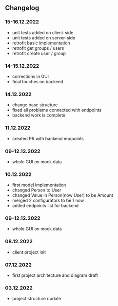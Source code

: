 ## Changelog

### 15-16.12.2022

* unit tests added on client-side
* unit tests added on server-side
* retrofit basic implementation
* retrofit get groups / users
* retrofit create user / group 

### 14-15.12.2022

* corrections in GUI
* final touches on backend

### 14.12.2022
* change base structure
* fixed all problems connected with endpoints
* backend work is complete

### 11.12.2022
* created PR with backend endpoints

### 09-12.12.2022

* whole GUI on mock data

### 10.12.2022

* first model implementation
* changed Person to User
* changed Value in Person(now User) to be Amount
* merged 2 configurators to be 1 now
* added endpoints list for backend

### 09-12.12.2022
* whole GUI on mock data

### 08.12.2022

* client project init

### 07.12.2022

* first project architecture and diagram draft


### 03.12.2022

* project structure update
